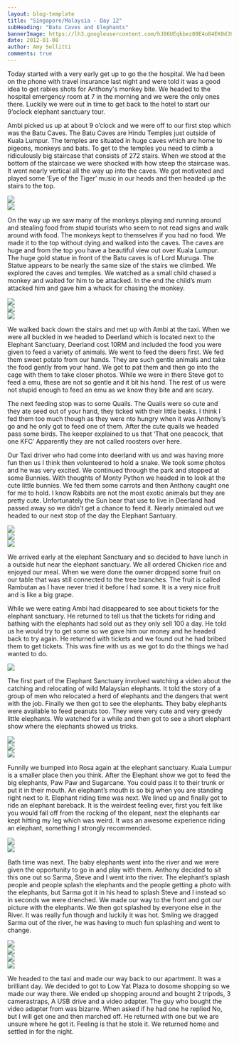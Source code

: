 ```yaml
---
layout: blog-template
title: "Singapore/Malaysia - Day 12"
subHeading: "Batu Caves and Elephants"
bannerImage: https://lh3.googleusercontent.com/hJ86UEqkbez09E4o84EK0dJ8UiL7L9e4-DaSZDDU4JQ7jS-VODh4i90Sh5v3Uj5QWRdRDl-41Be_kOj2g7vy_B_ovyRlWZ_Fw6jO4lquPaliM7tieqUjF3Ej5_i256CIuIW71XvGvA
date: 2012-01-08
author: Amy Sellitti
comments: true
---
```


Today started with a very early get up to go the the hospital. We had been on the phone with travel insurance last night and were told it was a good idea to get rabies shots for Anthony's monkey bite. We headed to the hospital emergency room at 7 in the morning and we were the only ones there. Luckily we were out in time to get back to the hotel to start our 9’oclock elephant sanctuary tour.

Ambi picked us up at about 9 o’clock and we were off to our first stop which was the Batu Caves. The Batu Caves are Hindu Temples just outside of Kuala Lumpur. The temples are situated in huge caves which are home to pigeons, monkeys and bats. To get to the temples you need to climb a ridiculously big staircase that consists of 272 stairs. When we stood at the bottom of the staircase we were shocked with how steep the staircase was. It went nearly vertical all the way up into the caves. We got motivated and played some 'Eye of the Tiger’ music in our heads and then headed up the stairs to the top. 

<div class="center-image"><img src="https://lh3.googleusercontent.com/_mYi776FRqLw9FaH1jE_R5vQe09xWt9lTzBYbI_L8HXIxYO1Rfvk1GBVTdEvc1sRJWYDUPW564e1MCHs204WLPw1wyG9iMEZdxdV9rMe7ETGaNXKZioXqpwoH6WuBgAS7qElObRlrA" /></div>
<div class="center-image"><img src="https://lh3.googleusercontent.com/BZprw4uSUKfRMVpgLDn0eNzuFJVb8RaRExX-tW459NxKnUUGBxfqZLtLnQQRM8d-nXO5PZ82_OHTvHGkTw9WNz1woXLvk9FUx0CDHjtN7-kE01RyKsjzyBXWrvQgcAYeNbWthh2PXw" /></div>

On the way up we saw many of the monkeys playing and running around and stealing food from stupid tourists who seem to not read signs and walk around with food. The monkeys kept to themselves if you had no food. We made it to the top without dying and walked into the caves. The caves are huge and from the top you have a beautiful view out over Kuala Lumpur. The huge gold statue in front of the Batu caves is of Lord Muruga. The Statue appears to be nearly the same size of the stairs we climbed. We explored the caves and temples. We watched as a small child chased a monkey and waited for him to be attacked. In the end the child’s mum attacked him and gave him a whack for chasing the monkey.

<div class="center-image"><img src="https://lh3.googleusercontent.com/lt8hUxStEpNU9Md5M0jqvtYcSVmNYbS2GcDkzgNluIcu-pcFFBy6mXu-e08F_n1yFNb8OVE0Kt6obJa3g4vwMDbA-qP3GqKLG3F0czZk8yAez5jD07PM-cfpYfUlK68Xml-T5HZ2uQ" /></div>
<div class="center-image"><img src="https://lh3.googleusercontent.com/0JFmzY8gMoFttZXTIVs4GAYsFuOkSLXfHNzv_xWWGx1CGxu2Ao2kfyHWGEg6uwjVysjgUat8kUDGYLaXNhPPsxIeopm93LoAMXWGzWaEbfKS6qLeLkkcVqAuExNXR-tYfFke5sfKXw" /></div>
<div class="center-image"><img src="https://lh3.googleusercontent.com/Ik7GkLDjQomrPQGcIYaNeVZR7jrGStxYY55XILacS2iRv_utMmr0qNLra38Qnf_pU1LcoZ8RbhO8zox3it_l4-ALKURRNjnDXHJ7iNPVZMTuXatRrb2M1tkRsPezKx9az765aP4y1A" /></div>

We walked back down the stairs and met up with Ambi at the taxi. When we were all buckled in we headed to Deerland which is located next to the Elephant Sanctuary, Deerland cost 10RM and included the food you were given to feed a variety of animals. We went to feed the deers first. We fed them sweet potato from our hands. They are such gentle animals and take the food gently from your hand. We got to pat them and then go into the cage with them to take closer photos. While we were in there Steve got to feed a emu, these are not so gentle and it bit his hand. The rest of us were not stupid enough to feed an emu as we know they bite and are scary. 

The next feeding stop was to some Quails. The Quails were so cute and they ate seed out of your hand, they ticked with their little beaks. I think I fed them too much though as they were nto hungry when it was Anthony’s go and he only got to feed one of them. After the cute quails we headed pass some birds. The keeper explained to us that ‘That one peacock, that one KFC’ Apparently they are not called roosters over here. 

Our Taxi driver who had come into deerland with us and was having more fun then us I think then volunteered to hold a snake. We took some photos and he was very excited. We continued through the park and stopped at some Bunnies. With thoughts of Monty Python we headed in to look at the cute little bunnies. We fed them some carrots and then Anthony caught one for me to hold. I know Rabbits are not the most exotic animals but they are pretty cute. Unfortunately the Sun bear that use to live in Deerland had passed away so we didn’t get a chance to feed it. Nearly animaled out we headed to our next stop of the day the Elephant Santuary.

<div class="center-image"><img src="https://lh3.googleusercontent.com/w8O19qIXhQU3UFjwJI-ODPduDE5GStz9K32i97mbzya2fzlJt0vDjP6tTaEW_10tNrGdzmJrhju7xB-dbTqpqPM62hv3CwbVQkEo41XwdOYiLgBq3Nrl9mYX4ub5GvIFHS-psPZKrA" /></div>
<div class="center-image"><img src="https://lh3.googleusercontent.com/oASyJrBBxhvPOlWL4BUGf60LW0vczAz4ifU3v-VOO63iBJjhBwOSmyNnDOLSvlkvP3SPJBYxAnIMIfLKT0FrenA62f7X8IIWfu-wDYDtY2pDLPDyofeIix6ftDDgVealPLSmZ7go_w" /></div>
<div class="center-image"><img src="https://lh3.googleusercontent.com/4hIDSgKlKiZrhwomQrVzpsufI9d5_Nu6APk1kh---SRIsfFgfSYWXAgtH5crOYwTuv0HLBzwWYCh4SN7G4gaZGGqIRwqo7G60zWFYcqU4Ldbb8rImX7hqQ2u-hkj3iQq8NrAT4kw3A" /></div>

We arrived early at the elephant Sanctuary and so decided to have lunch in a outside hut near the elephant sanctuary. We all ordered Chicken rice and enjoyed our meal. When we were done the owner dropped some fruit on our table that was still connected to the tree branches. The fruit is called Rambutan as I have never tried it before I had some. It is a very nice fruit and is like a big grape. 

While we were eating Ambi had disappeared to see about tickets for the elephant sanctuary. He returned to tell us that the tickets for riding and bathing with the elephants had sold out as they only sell 100 a day. He told us he would try to get some so we gave him our money and he headed back to try again. He returned with tickets and we found out he had bribed them to get tickets. This was fine with us as we got to do the things we had wanted to do. 

<div class="center-image"><img src="https://lh3.googleusercontent.com/vGpMIm2W42Pai9aet9LaYGcL7dzL1S0j6QQtP9SXxSdt4EA09qqRxvusHJ5tWc9PHYJApwa62YFGaG8nHuH0BHO69cMEQ2H5Hnh599IC-xj7nKToG5Mb6NSho5gvWHxPlsjT08J8sg" /></div>


The first part of the Elephant Sanctuary involved watching a video about the catching and relocating of wild Malaysian elephants. It told the story of a group of men who relocated a herd of elephants and the dangers that went with the job. Finally we then got to see the elephants. They baby elephants were available to feed peanuts too. They were very cute and very greedy little elephants. We watched for a while and then got to see a short elephant show where the elephants showed us tricks. 

<div class="center-image"><img src="https://lh3.googleusercontent.com/IFNKpjX07otkTJZMEFxHaXcqx4B73lRIug7MVPV0SaG0h5xN8qHACuIlbi7mW0Zw-vvyNisTCKIBLd3XXKvIf6smTL-vR0YtcrI1Fwv6cUln0eGnxYQhloJRd6-Zs_3CugpVHwx5ug" /></div>
<div class="center-image"><img src="https://lh3.googleusercontent.com/9U6y62f1j4SAe7S_XDGOMrNX6NXj37IIqigqw0CKAWSc1ekvrjoruoUE8ndvQA0oZqoWtb3F2CLSbgHB_1x9EhFm7WUtfgSxmtN8YrJPIQpLCixsNKty0QQ3XRHbeyaJB5LnvUkeBg" /></div>
<div class="center-image"><img src="https://lh3.googleusercontent.com/w3D7WHWDmFgdg_dRM_nv1e8R6hjEBiixqe683qnHYrzv37LLXnKeG53YSWIL2iZXsgbfYNWC3EvqlHcmZh0xrQ8zOxCUotmc6JZR0Gd1AP9xNMqpg3T6WEvR7NjmrdL8_kcYY94aBQ" /></div>


Funnily we bumped into Rosa again at the elephant sanctuary. Kuala Lumpur is a smaller place then you think. After the Elephant show we got to feed the big elephants, Paw Paw and Sugarcane. You could pass it to their trunk or put it in their mouth. An elephant’s mouth is so big when you are standing right next to it. Elephant riding time was next. We lined up and finally got to ride an elephant bareback. It is the weirdest feeling ever, first you felt like you would fall off from the rocking of the elepant, next the elephants ear kept hitting my leg which was weird. It was an awesome experience riding an elephant, something I strongly recommended. 

<div class="center-image"><img src="https://lh3.googleusercontent.com/CXMBHdqHnYW2LKln4aYrbQP8Dn7ia_muc30LZMbfXww-6OcMBL-9u0PVE9eqSDioVa0jLLEshvcyFQ-Xc897Fz_S6WBr_3rWahefSrRLd74dDR2PavGaSTEfBz0NSpeVoN3Mdjgjng" /></div>
<div class="center-image"><img src="https://lh3.googleusercontent.com/hJ86UEqkbez09E4o84EK0dJ8UiL7L9e4-DaSZDDU4JQ7jS-VODh4i90Sh5v3Uj5QWRdRDl-41Be_kOj2g7vy_B_ovyRlWZ_Fw6jO4lquPaliM7tieqUjF3Ej5_i256CIuIW71XvGvA" /></div>

Bath time was next. The baby elephants went into the river and we were given the opportunity to go in and play with them. Anthony decided to sit this one out so Sarma, Steve and I went into the river. The elephant’s splash people and people splash the elephants and the people getting a photo with the elephants, but Sarma got it in his head to splash Steve and I instead so in seconds we were drenched. We made our way to the front and got our picture with the elephants. We then got splashed by everyone else in the River. It was really fun though and luckily it was hot. Smilng we dragged Sarma out of the river, he was having to much fun splashing and went to change.

<div class="center-image"><img src="https://lh3.googleusercontent.com/eQXlpD2PXMOe6mB1FU-4IIBfj1pKTasX0hpJ1m8xpGiEN88JW2u77TljcuILRfGVlzpFq1682OL8pSNUP1P6Aj507bF3VU1-kTKGbLlPbuWRHn4duXFX685IzKgHVx-cSz5XKaLKzA" /></div>
<div class="center-image"><img src="https://lh3.googleusercontent.com/B_i_WTA6RQZ8o5X1sQYpdWEF67Esm2g1d4k4YRJMBWzxIpq4wrYnQBCiE4xOPZLBEr8CzOGBGri8QIz_Qkr3f7SzBF3_p2OXF16Xn8SAEyTpfe0tCzBBGtAnhxHwfBNYjZpGWI62eA" /></div>
<div class="center-image"><img src="https://lh3.googleusercontent.com/N9CMB4nDW3wlT69M6aY3jnrWtv4V002-pDknFjZKNmb5cVUSDVhqj-W543yn3C8ZPUKmLqhaQdgWf_1vBd74tpgJik9DT4MCUn9rZl8isYwOrSYIiWFMRjua4tNG_t6b-zVJILcnGg" /></div>
<div class="center-image"><img src="https://lh3.googleusercontent.com/yNcEdpueNboUFpoH28gLBpLTjogfYzTY4Sq9nTaMKOeQ6SYBh89z0ArgGBxQJ8WXGwZ13u_8536ohFI-xp7gaeG2H9maR3x0n5z7zC1_4nPAifEzGq00SH-6OhXWh0r-wShBfWB3CQ" /></div>

We headed to the taxi and made our way back to our apartment. It was a brilliant day. We decided to got to Low Yat Plaza to dosome shopping so we made our way there. We ended up shopping around and bought 2 tripods, 3 camerastraps, A USB drive and a video adapter. The guy who bought the video adapter from was bizarre. When asked if he had one he replied No, but I will get one and then marched off. He returned with one but we are unsure where he got it. Feeling is that he stole it. We returned home and settled in for the night.
